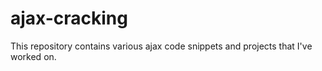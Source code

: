# ajax-cracking
This repository contains various ajax code snippets and projects that I've worked on.
